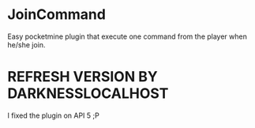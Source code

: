 # JoinCommand
Easy pocketmine plugin that execute one command from the player when he/she join.

# REFRESH VERSION BY DARKNESSLOCALHOST
I fixed the plugin on API 5  ;P
